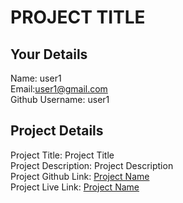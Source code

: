 # PROJECT TITLE

## Your Details
Name: user1 <br>
Email:user1@gmail.com <br>
Github Username: user1 <br>

## Project Details

Project Title: Project Title <br>
Project Description: Project Description <br>
Project Github Link: <a href="#">Project Name</a> <br>
Project Live Link: <a href="#">Project Name</a> <br>
